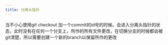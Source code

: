 ```yaml
---
title: 分离头指针
---
```

当不小心使用git checkout 加一个commit的id号的时候。会进入分离头指针的状态，此时没有在任何一个分支上，所作的所有文件更改，在切换分支的时候都会被git清楚，所以需要创建一个新的branch以保留所作的更改